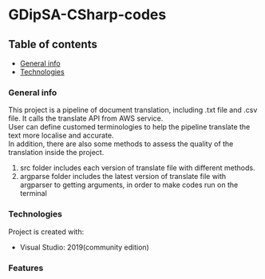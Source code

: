 # GDipSA-CSharp-codes


## Table of contents
* [General info](#general-info)
* [Technologies](#technologies)

### General info
This project is a pipeline of document translation, including .txt file and .csv file. It calls the translate API from AWS service.   
User can define customed terminologies to help the pipeline translate the text more localise and accurate.  
In addition, there are also some methods to assess the quality of the translation inside the project.  
1. src folder includes each version of translate file with different methods.    
2. argparse folder includes the latest version of translate file with argparser to getting arguments, in order to make codes run on the terminal
	
### Technologies
Project is created with:
* Visual Studio: 2019(community edition)

### Features
